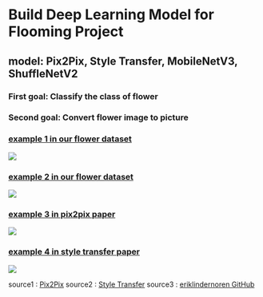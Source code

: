 # Build Deep Learning Model for Flooming Project
## model: Pix2Pix, Style Transfer, MobileNetV3, ShuffleNetV2
  
### First goal: Classify the class of flower
### Second goal: Convert flower image to picture

### [example 1 in our flower dataset](https://github.com/project-flooming/Flooming-DeepLearning/blob/main/figure/figure4.JPG)
<img src = "https://github.com/project-flooming/Floming-deeplearning/blob/main/figure/figure4.JPG?raw=true">

### [example 2 in our flower dataset](https://github.com/project-flooming/Flooming-DeepLearning/blob/main/figure/figure5.JPG)
<img src = "https://github.com/project-flooming/Floming-deeplearning/blob/main/figure/figure5.JPG?raw=true">

### [example 3 in pix2pix paper](https://github.com/project-flooming/Flooming-DeepLearning/blob/main/figure/figure1.JPG)  
<img src = "https://github.com/project-flooming/Floming-deeplearning/blob/main/figure/figure1.JPG?raw=true">

### [example 4 in style transfer paper](https://github.com/project-flooming/Flooming-DeepLearning/blob/main/figure/figure2.JPG)
<img src = "https://github.com/project-flooming/Floming-deeplearning/blob/main/figure/figure2.JPG?raw=true">



source1 : [Pix2Pix](https://arxiv.org/abs/1611.07004)
source2 : [Style Transfer](https://arxiv.org/abs/1508.06576)
source3 : [eriklindernoren GitHub](https://github.com/eriklindernoren/Fast-Neural-Style-Transfer)